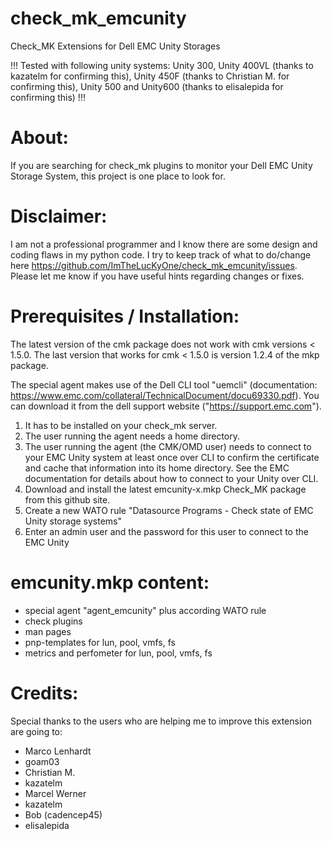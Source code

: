 # check_mk_emcunity
Check_MK Extensions for Dell EMC Unity Storages

!!! Tested with following unity systems: Unity 300, Unity 400VL (thanks to kazatelm for confirming this), Unity 450F (thanks to Christian M. for confirming this), Unity 500 and Unity600 (thanks to elisalepida for confirming this)  !!!

# About:
If you are searching for check_mk plugins to monitor your Dell EMC Unity Storage System, this project is one place to look for.

# Disclaimer:
I am not a professional programmer and I know there are some design and coding flaws in my python code. I try to keep track of what to do/change here https://github.com/ImTheLucKyOne/check_mk_emcunity/issues. Please let me know if you have useful hints regarding changes or fixes.

# Prerequisites / Installation:
The latest version of the cmk package does not work with cmk versions < 1.5.0. The last version that works for cmk < 1.5.0 is version 1.2.4 of the mkp package.

The special agent makes use of the Dell CLI tool "uemcli" (documentation: https://www.emc.com/collateral/TechnicalDocument/docu69330.pdf). You can download it from the dell support website ("https://support.emc.com").
1) It has to be installed on your check_mk server.
2) The user running the agent needs a home directory.
3) The user running the agent (the CMK/OMD user) needs to connect to your EMC Unity system at least once over CLI to confirm the certificate and cache that information into its home directory. See the EMC documentation for details about how to connect to your Unity over CLI.
4) Download and install the latest emcunity-x.mkp Check_MK package from this github site.
5) Create a new WATO rule "Datasource Programs - Check state of EMC Unity storage systems"
6) Enter an admin user and the password for this user to connect to the EMC Unity

# emcunity.mkp content:
- special agent "agent_emcunity" plus according WATO rule
- check plugins
- man pages
- pnp-templates for lun, pool, vmfs, fs
- metrics and perfometer for lun, pool, vmfs, fs

# Credits:
Special thanks to the users who are helping me to improve this extension are going to:
- Marco Lenhardt
- goam03
- Christian M.
- kazatelm
- Marcel Werner
- kazatelm
- Bob (cadencep45)
- elisalepida
